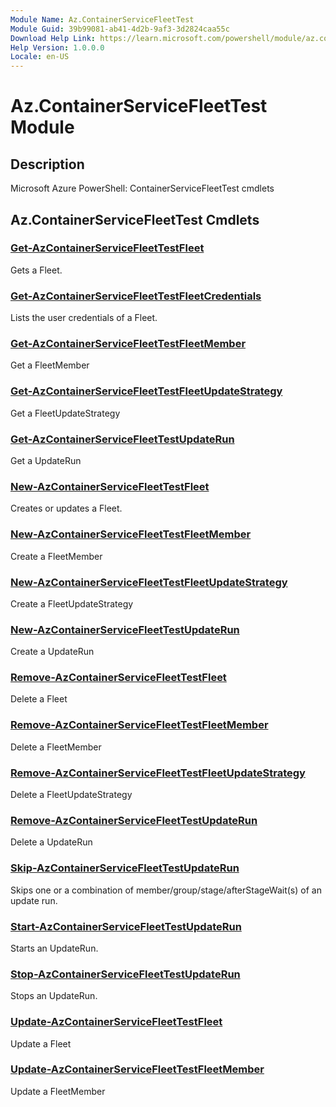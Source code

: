 ```yaml
---
Module Name: Az.ContainerServiceFleetTest
Module Guid: 39b99081-ab41-4d2b-9af3-3d2824caa55c
Download Help Link: https://learn.microsoft.com/powershell/module/az.containerservicefleettest
Help Version: 1.0.0.0
Locale: en-US
---
```


# Az.ContainerServiceFleetTest Module
## Description
Microsoft Azure PowerShell: ContainerServiceFleetTest cmdlets

## Az.ContainerServiceFleetTest Cmdlets
### [Get-AzContainerServiceFleetTestFleet](Get-AzContainerServiceFleetTestFleet.md)
Gets a Fleet.

### [Get-AzContainerServiceFleetTestFleetCredentials](Get-AzContainerServiceFleetTestFleetCredentials.md)
Lists the user credentials of a Fleet.

### [Get-AzContainerServiceFleetTestFleetMember](Get-AzContainerServiceFleetTestFleetMember.md)
Get a FleetMember

### [Get-AzContainerServiceFleetTestFleetUpdateStrategy](Get-AzContainerServiceFleetTestFleetUpdateStrategy.md)
Get a FleetUpdateStrategy

### [Get-AzContainerServiceFleetTestUpdateRun](Get-AzContainerServiceFleetTestUpdateRun.md)
Get a UpdateRun

### [New-AzContainerServiceFleetTestFleet](New-AzContainerServiceFleetTestFleet.md)
Creates or updates a Fleet.

### [New-AzContainerServiceFleetTestFleetMember](New-AzContainerServiceFleetTestFleetMember.md)
Create a FleetMember

### [New-AzContainerServiceFleetTestFleetUpdateStrategy](New-AzContainerServiceFleetTestFleetUpdateStrategy.md)
Create a FleetUpdateStrategy

### [New-AzContainerServiceFleetTestUpdateRun](New-AzContainerServiceFleetTestUpdateRun.md)
Create a UpdateRun

### [Remove-AzContainerServiceFleetTestFleet](Remove-AzContainerServiceFleetTestFleet.md)
Delete a Fleet

### [Remove-AzContainerServiceFleetTestFleetMember](Remove-AzContainerServiceFleetTestFleetMember.md)
Delete a FleetMember

### [Remove-AzContainerServiceFleetTestFleetUpdateStrategy](Remove-AzContainerServiceFleetTestFleetUpdateStrategy.md)
Delete a FleetUpdateStrategy

### [Remove-AzContainerServiceFleetTestUpdateRun](Remove-AzContainerServiceFleetTestUpdateRun.md)
Delete a UpdateRun

### [Skip-AzContainerServiceFleetTestUpdateRun](Skip-AzContainerServiceFleetTestUpdateRun.md)
Skips one or a combination of member/group/stage/afterStageWait(s) of an update run.

### [Start-AzContainerServiceFleetTestUpdateRun](Start-AzContainerServiceFleetTestUpdateRun.md)
Starts an UpdateRun.

### [Stop-AzContainerServiceFleetTestUpdateRun](Stop-AzContainerServiceFleetTestUpdateRun.md)
Stops an UpdateRun.

### [Update-AzContainerServiceFleetTestFleet](Update-AzContainerServiceFleetTestFleet.md)
Update a Fleet

### [Update-AzContainerServiceFleetTestFleetMember](Update-AzContainerServiceFleetTestFleetMember.md)
Update a FleetMember

